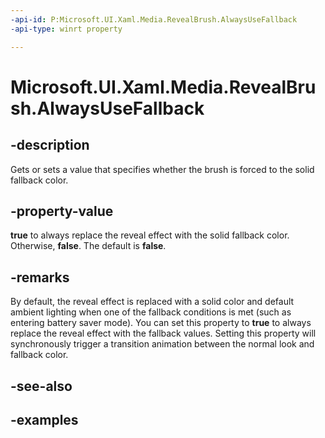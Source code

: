 ```yaml
---
-api-id: P:Microsoft.UI.Xaml.Media.RevealBrush.AlwaysUseFallback
-api-type: winrt property

---
```

<!-- Property syntax.
public bool AlwaysUseFallback { get;  set; }
-->

# Microsoft.UI.Xaml.Media.RevealBrush.AlwaysUseFallback


## -description

Gets or sets a value that specifies whether the brush is forced to the solid fallback color.


## -property-value

**true** to always replace the reveal effect with the solid fallback color. Otherwise, **false**. The default is **false**.


## -remarks

By default, the reveal effect is replaced with a solid color and default ambient lighting when one of the fallback conditions is met (such as entering battery saver mode). You can set this property to **true** to always replace the reveal effect with the fallback values. Setting this property will synchronously trigger a transition animation between the normal look and fallback color.


## -see-also


## -examples


